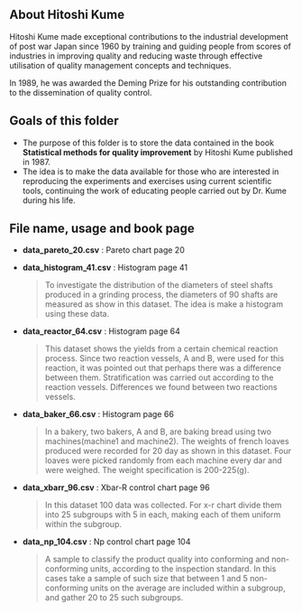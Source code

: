 ## About Hitoshi Kume

Hitoshi Kume made exceptional contributions to the industrial development of post war Japan since 1960 by training and guiding people from scores of industries in improving quality and reducing waste through effective utilisation of quality management concepts and techniques.

In 1989, he was awarded the Deming Prize for his outstanding contribution to the dissemination of quality control.

## Goals of this folder
- The purpose of this folder is to store the data contained in the book **Statistical methods for quality improvement** by Hitoshi Kume published in 1987.
- The idea is to make the data available for those who are interested in reproducing the experiments and exercises using current scientific tools, continuing the work of educating people carried out by Dr. Kume during his life.

## File name, usage and book page
- **data_pareto_20.csv** : Pareto chart page 20
    
- **data_histogram_41.csv** : Histogram page 41
  > To investigate the distribution of the diameters of steel shafts produced in a grinding process, the diameters of 90 shafts are measured as show in this dataset. The idea is make a histogram using these data.

- **data_reactor_64.csv** : Histogram page 64
  > This dataset shows the yields from a certain chemical reaction process. Since two reaction vessels, A and B, were used for this reaction, it was pointed out that perhaps there was a difference between them. Stratification was carried out according to the reaction vessels. Differences we found between two reactions vessels.
  > 
- **data_baker_66.csv** : Histogram page 66
  > In a bakery, two bakers, A and B, are baking bread using two machines(machine1 and machine2). The weights of french loaves produced were recorded for 20 day as shown in this dataset. Four loaves were picked randomly from each machine every dar and were weighed. The weight specification is 200-225(g).
  > 
- **data_xbarr_96.csv** : Xbar-R control chart page 96
  > In this dataset 100 data was collected. For x-r chart divide them into 25 subgroups with 5 in each, making each of them uniform within the subgroup.
  > 

- **data_np_104.csv** : Np control chart page 104
  > A sample to classify the product quality into conforming and non-conforming units, according to the inspection standard. In this cases take a sample of such size that between 1 and 5 non-conforming units on the average are included within a subgroup, and gather 20 to 25 such subgroups.
  > 


